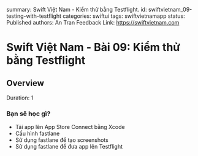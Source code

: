 summary: Swift Việt Nam - Kiểm thử bằng Testflight.
id: swiftvietnam_09-testing-with-testflight
categories: swiftui
tags: swiftvietnamapp
status: Published
authors: An Tran
Feedback Link: https://swiftvietnam.com

# Swift Việt Nam - Bài 09: Kiểm thử bằng Testflight
<!-- ------------------------ -->
## Overview
Duration: 1

### Bạn sẽ học gì?
- Tải app lên App Store Connect bằng Xcode
- Cấu hình fastlane
- Sử dụng fastlane để tạo screenshots
- Sử dụng fastlane để đưa app lên Testflight

